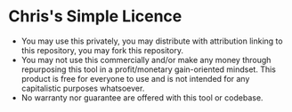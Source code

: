 # Chris's Simple Licence

-   You may use this privately, you may distribute with attribution linking to this repository, you may fork this repository.
-   You may not use this commercially and/or make any money through repurposing this tool in a profit/monetary gain-oriented mindset. This product is free for everyone to use and is not intended for any capitalistic purposes whatsoever.
-   No warranty nor guarantee are offered with this tool or codebase.
